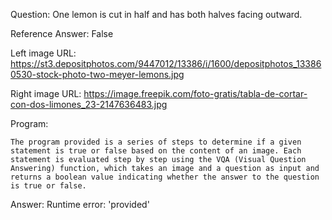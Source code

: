 Question: One lemon is cut in half and has both halves facing outward.

Reference Answer: False

Left image URL: https://st3.depositphotos.com/9447012/13386/i/1600/depositphotos_133860530-stock-photo-two-meyer-lemons.jpg

Right image URL: https://image.freepik.com/foto-gratis/tabla-de-cortar-con-dos-limones_23-2147636483.jpg

Program:

```
The program provided is a series of steps to determine if a given statement is true or false based on the content of an image. Each statement is evaluated step by step using the VQA (Visual Question Answering) function, which takes an image and a question as input and returns a boolean value indicating whether the answer to the question is true or false.
```
Answer: Runtime error: 'provided'

